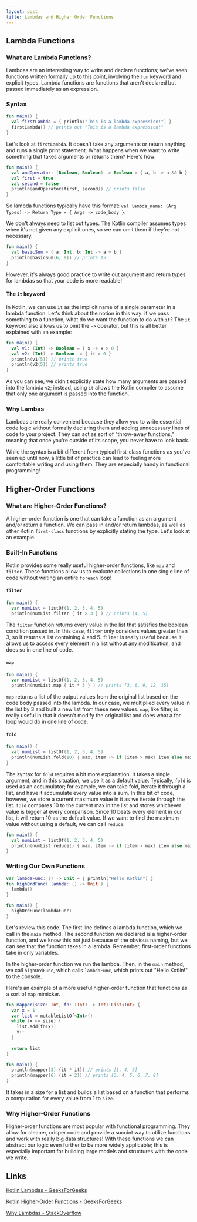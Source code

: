 ```yaml
---
layout: post
title: Lambdas and Higher Order Functions 
---
```


## Lambda Functions

### What are Lambda Functions?

Lambdas are an interesting way to write and declare functions; we've seen functions written formally up to this point, involving the `fun` keyword and explicit types.  Lambda functions are functions that aren't declared but passed immediately as an expression.

### Syntax

```kotlin
fun main() {
  val firstLambda = { println("This is a lambda expression!") }
  firstLambda() // prints out "This is a lambda expression!"
}
```

Let's look at `firstLambda`. It doesn't take any arguments or return anything, and runs a single print statement.  What happens when we want to write something that takes arguments or returns them?  Here's how:

```kotlin
fun main() {
  val andOperator: (Boolean, Boolean) -> Boolean = { a, b -> a && b }
  val first = true
  val second = false
  println(andOperator(first, second)) // prints false
}
```

So lambda functions typically have this format:  `val lambda_name: (Arg Types) -> Return Type = { Args -> code_body }`.

We don't always need to list out types.  The Kotlin compiler assumes types when it's not given any explicit ones, so we can omit them if they're not necessary.

```kotlin
fun main() {
  val basicSum = { a: Int, b: Int -> a + b }
  println(basicSum(6, 9)) // prints 15
} 
```

However, it's always good practice to write out argument and return types for lambdas so that your code is more readable!

#### The `it` keyword

In Kotlin, we can use `it` as the implicit name of a single parameter in a lambda function.  Let's think about the notion in this way:  if we pass something to a function, what do we want the function to do with `it`?  The `it` keyword also allows us to omit the `->` operator, but this is all better explained with an example:

```kotlin
fun main() {
  val v1: (Int) -> Boolean = { x -> x > 0 }
  val v2: (Int) -> Boolean  = { it > 0 }
  println(v1(5)) // prints true
  println(v2(5)) // prints true
}
```

As you can see, we didn't explicitly state how many arguments are passed into the lambda `v2`; instead, using `it` allows the Kotlin compiler to assume that only one argument is passed into the function.

### Why Lambas

Lambdas are really convenient because they allow you to write essential code logic without formally declaring them and adding unnecessary lines of code to your project.  They can act as sort of "throw-away functions," meaning that once you're outside of its scope, you never have to look back.

While the syntax is a bit different from typical first-class functions as you've seen up until now, a little bit of practice can lead to feeling more comfortable writing and using them.  They are especially handy in functional programming!

## Higher-Order Functions

### What are Higher-Order Functions?

A higher-order function is one that can take a function as an argument and/or return a function.  We can pass in and/or return lambdas, as well as other Kotlin `first-class` functions by explicitly stating the type.  Let's look at an example.

### Built-In Functions

Kotlin provides some really useful higher-order functions, like `map` and `filter`.  These functions allow us to evaluate collections in one single line of code without writing an entire `foreach` loop!

#### `filter`

```kotlin
fun main() {
  var numList = listOf(1, 2, 3, 4, 5)
  println(numList.filter { it > 3 } ) // prints [4, 5]
```

The `filter` function returns every value in the list that satisfies the boolean condition passed in.  In this case, `filter` only considers values greater than 3, so it returns a list containing 4 and 5.  `filter` is really useful because it allows us to access every element in a list without any modification, and does so in one line of code.

#### `map`

```kotlin
fun main() {
  var numList = listOf(1, 2, 3, 4, 5)
  println(numList.map { it * 3 } ) // prints [3, 6, 9, 12, 15]
```

`map` returns a list of the output values from the original list based on the code body passed into the lambda.  In our case, we multiplied every value in the list by 3 and built a new list from these new values.  `map`, like filter, is really useful in that it doesn't modify the original list and does what a for loop would do in one line of code.

#### `fold`

```kotlin
fun main() {
  val numList = listOf(1, 2, 3, 4, 5)
  println(numList.fold(10) { max, item -> if (item > max) item else max }) // prints 10
}
```

The syntax for `fold` requires a bit more explanation.  It takes a single argument, and in this situation, we use it as a default value.  Typically, `fold` is used as an accumulator; for example, we can take fold, iterate it through a list, and have it accumulate every value into a sum.  In this bit of code, however, we store a current maximum value in it as we iterate through the list.  `fold` compares 10 to the current max in the list and stores whichever value is bigger at every comparison.  Since 10 beats every element in our list, it will return 10 as the default value.  If we want to find the maximum value without using a default, we can call `reduce`.

```kotlin
fun main() {
  val numList = listOf(1, 2, 3, 4, 5)
  println(numList.reduce() { max, item -> if (item > max) item else max }) // prints 10
}
```

### Writing Our Own Functions

```kotlin
var lambdaFunc: () -> Unit = { println("Hello Kotlin") }
fun highOrdFunc( lambda: () -> Unit ) {
  lambda()
}

fun main() {
  highOrdFunc(lambdaFunc)
} 
```
Let's review this code.  The first line defines a lambda function, which we call in the `main` method.  The second function we declared is a higher-order function, and we know this not just because of the obvious naming, but we can see that the function takes in a lambda.  Remember, first-order functions take in only variables.

In the higher-order function we run the lambda.  Then, in the `main` method, we call `highOrdFunc`, which calls `lambdaFunc`, which prints out "Hello Kotlin!" to the console.

Here's an example of a more useful higher-order function that functions as a sort of `map` mimicker.

```kotlin
fun mapper(size: Int, fn: (Int) -> Int):List<Int> {
  var x = 1
  var list = mutableListOf<Int>()
  while (x <= size) {
  	list.add(fn(x))
    x++
  }
  
  return list
}

fun main() {
  println(mapper(3) {it * it}) // prints [1, 4, 9]
  println(mapper(6) {it + 2}) // prints [3, 4, 5, 6, 7, 8]
} 
```

It takes in a size for a list and builds a list based on a function that performs a computation for every value from 1 to `size`.

### Why Higher-Order Functions

Higher-order functions are most popular with functional programming.  They allow for cleaner, crisper code and provide a succint way to utilize functions and work with really big data structures!  With these functions we can abstract our logic even further to be more widely applicable; this is especially important for building large models and structures with the code we write. 

## Links

[Kotlin Lambdas - GeeksForGeeks](https://www.geeksforgeeks.org/kotlin-lambdas-expressions-and-anonymous-functions/)

[Kotlin Higher-Order Functions - GeeksForGeeks](https://www.geeksforgeeks.org/kotlin-higher-order-functions/)

[Why Lambdas - StackOverflow](https://stackoverflow.com/questions/16501/what-is-a-lambda-function)
